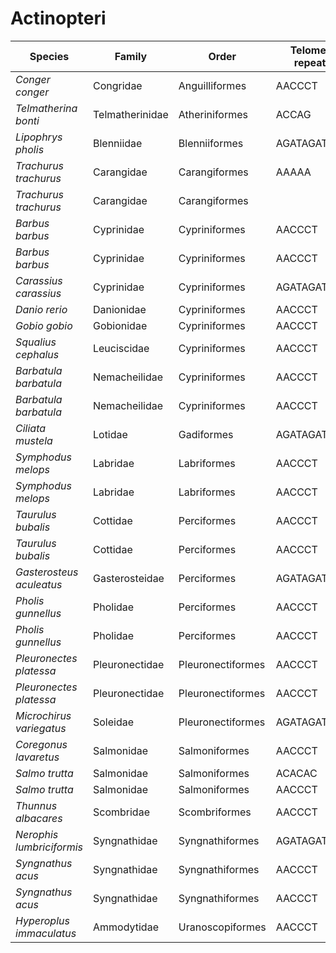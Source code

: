 # Actinopteri

| Species | Family | Order | Telomeric repeat 1 | Telomeric repeat 2 | Data type |
| -- | --- | --- | --- | --- | --- |
| *Conger conger* | Congridae | Anguilliformes | AACCCT | AACCCTAACCCT | pacbio |
| *Telmatherina bonti* | Telmatherinidae | Atheriniformes | ACCAG | AACCCT | pacbio |
| *Lipophrys pholis* | Blenniidae | Blenniiformes | AGATAGAT | AACCCT | pacbio |
| *Trachurus trachurus* | Carangidae | Carangiformes | AAAAA | AACCCT | assembly |
| *Trachurus trachurus* | Carangidae | Carangiformes |  |  | pacbio |
| *Barbus barbus* | Cyprinidae | Cypriniformes | AACCCT | AACCCTAACCCT | assembly |
| *Barbus barbus* | Cyprinidae | Cypriniformes | AACCCT | ACACAC | pacbio |
| *Carassius carassius* | Cyprinidae | Cypriniformes | AGATAGAT | AACCCT | pacbio |
| *Danio rerio* | Danionidae | Cypriniformes | AACCCT | AGATAGAT | pacbio |
| *Gobio gobio* | Gobionidae | Cypriniformes | AACCCT | AGATAGAT | pacbio |
| *Squalius cephalus* | Leuciscidae | Cypriniformes | AACCCT | AACCCTAACCCT | pacbio |
| *Barbatula barbatula* | Nemacheilidae | Cypriniformes | AACCCT | AACCCTAACCCT | assembly |
| *Barbatula barbatula* | Nemacheilidae | Cypriniformes | AACCCT | AACCCTAACCCT | pacbio |
| *Ciliata mustela* | Lotidae | Gadiformes | AGATAGATAGAT | AACCCT | pacbio |
| *Symphodus melops* | Labridae | Labriformes | AACCCT | AACCCTAACCCT | assembly |
| *Symphodus melops* | Labridae | Labriformes | AACCCT | AACCCTAACCCT | pacbio |
| *Taurulus bubalis* | Cottidae | Perciformes | AACCCT | AACCCTAACCCT | assembly |
| *Taurulus bubalis* | Cottidae | Perciformes | AACCCT | ACACAC | pacbio |
| *Gasterosteus aculeatus* | Gasterosteidae | Perciformes | AGATAGAT | AACCCT | pacbio |
| *Pholis gunnellus* | Pholidae | Perciformes | AACCCT | AACCCTAACCCT | assembly |
| *Pholis gunnellus* | Pholidae | Perciformes | AACCCT | AACCCTAACCCT | pacbio |
| *Pleuronectes platessa* | Pleuronectidae | Pleuronectiformes | AACCCT | AACCCTAACCCT | assembly |
| *Pleuronectes platessa* | Pleuronectidae | Pleuronectiformes | AACCCT | AACCCTAACCCT | pacbio |
| *Microchirus variegatus* | Soleidae | Pleuronectiformes | AGATAGAT | ACTAT | pacbio |
| *Coregonus lavaretus* | Salmonidae | Salmoniformes | AACCCT | AACCCTAACCCT | pacbio |
| *Salmo trutta* | Salmonidae | Salmoniformes | ACACAC | AACCCT | assembly |
| *Salmo trutta* | Salmonidae | Salmoniformes | AACCCT | AACCCTAACCCT | pacbio |
| *Thunnus albacares* | Scombridae | Scombriformes | AACCCT | ACACAC | pacbio |
| *Nerophis lumbriciformis* | Syngnathidae | Syngnathiformes | AGATAGAT | AACCCT | pacbio |
| *Syngnathus acus* | Syngnathidae | Syngnathiformes | AACCCT | AACCCTAACCCT | assembly |
| *Syngnathus acus* | Syngnathidae | Syngnathiformes | AACCCT | AACCCTAACCCT | pacbio |
| *Hyperoplus immaculatus* | Ammodytidae | Uranoscopiformes | AACCCT | AACCCTAACCCT | pacbio |
